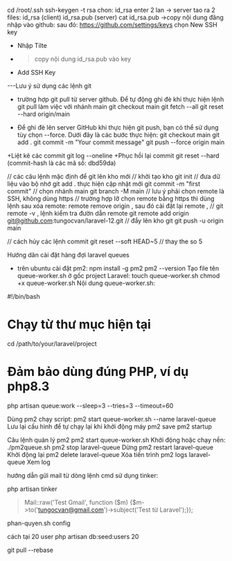 cd /root/.ssh
ssh-keygen -t rsa
chon: id_rsa
enter 2 lan -> server tao ra 2 files: id_rsa (client)  id_rsa.pub (server)
cat id_rsa.pub ->copy nội dung
đăng nhập vào github: 
sau đó: https://github.com/settings/keys
chọn New SSH key
+ Nhập Tilte
+ >copy nội dung id_rsa.pub vào key
+ Add SSH Key


---Lưu ý sử dụng các lệnh git
+ trường hợp git pull từ server github. Để tự động ghi đè khi thực hiện lệnh git pull
làm việc với nhánh main
git checkout main
git fetch --all
git reset --hard origin/main

+ Để ghi đè lên server GitHub khi thực hiện git push, bạn có thể sử dụng tùy chọn --force. Dưới đây là các bước thực hiện:
git checkout main
git add .
git commit -m "Your commit message"
git push --force origin main

 +Liệt kê các commit
git log --oneline
+Phục hồi lại commit
git reset --hard <commit-hash> (commit-hash là các mã số: dbd59da)


// các câu lệnh mặc định để git lên kho mới
// khởi tạo kho
git init 
// đưa dữ liệu vào bộ nhớ
git add .
thực hiện cập nhật mới
git commit -m "first commit"
// chọn nhánh main
git branch -M main
// lưu ý phải chọn remote là SSH, không dùng https
// trường hợp lỡ chọn remote bằng https thì dùng lệnh sau xóa remote: remote remove origin , sau đó cài đặt lại remote , 
// git remote -v , lệnh kiểm tra đườn dẫn remote
git remote add origin git@github.com:tungocvan/laravel-12.git
// đẩy lên kho git
git push -u origin main

// cách hủy các lệnh commit
git reset --soft HEAD~5 // thay the so 5


Hướng dãn cài đặt hàng đợi laravel queues
- trên ubuntu cài đặt pm2:
npm install -g pm2
pm2 --version
Tạo file tên queue-worker.sh ở gốc project Laravel:
touch queue-worker.sh
chmod +x queue-worker.sh
Nội dung queue-worker.sh:

#!/bin/bash
# Chạy từ thư mục hiện tại
cd /path/to/your/laravel/project
# Đảm bảo dùng đúng PHP, ví dụ php8.3
php artisan queue:work --sleep=3 --tries=3 --timeout=60

Dùng pm2 chạy script:
pm2 start queue-worker.sh --name laravel-queue
Lưu lại cấu hình để tự chạy lại khi khởi động máy
pm2 save
pm2 startup

Câu lệnh quản lý pm2
pm2 start queue-worker.sh	Khởi động
hoặc chạy nền: ./pm2queue.sh
pm2 stop laravel-queue	Dừng
pm2 restart laravel-queue	Khởi động lại
pm2 delete laravel-queue	Xóa tiến trình
pm2 logs laravel-queue	Xem log


hướng dẫn gửi mail từ dòng lệnh cmd sử dụng tinker:

php artisan tinker
> Mail::raw('Test Gmail', function ($m) {$m->to('tungocvan@gmail.com')->subject('Test từ Laravel');});

phan-quyen.sh config

cách tại 20 user
php artisan db:seed:users 20

git pull --rebase
